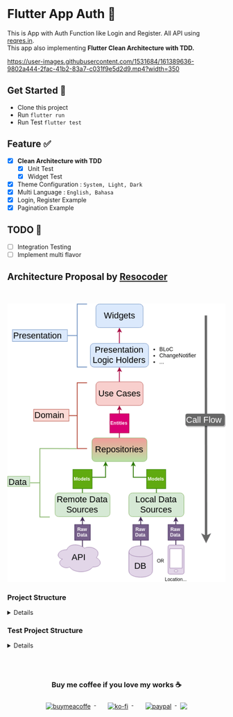 <br>

# Flutter App Auth 📱

This is App with Auth Function like Login and Register. All API using [reqres.in](https://reqres.in/).
<br>This app also implementing **Flutter Clean Architecture with TDD.**



https://user-images.githubusercontent.com/1531684/161389636-9802a444-2fac-41b2-83a7-c031f9e5d2d9.mp4?width=350



## Get Started 🚀

- Clone this project
- Run `flutter run`
- Run Test `flutter test`

## Feature ✅

- [x] **Clean Architecture with TDD**
    - [x] Unit Test
    - [x] Widget Test
- [x] Theme Configuration : `System, Light, Dark`
- [x] Multi Language : `English, Bahasa`
- [x] Login, Register Example
- [x] Pagination Example

## TODO 📝

- [ ] Integration Testing
- [ ] Implement multi flavor

## Architecture Proposal by [Resocoder](https://github.com/ResoCoder/flutter-tdd-clean-architecture-course)

<br>

![architecture-proposal](./architecture-proposal.png)

### Project Structure

<details>

````
lib
 ├── core
 │   ├── core.dart
 │   ├── core_mapper.dart
 │   ├── error
 │   │   ├── error.dart
 │   │   ├── exceptions.dart
 │   │   └── failure.dart
 │   ├── localization
 │   │   ├── generated
 │   │   │   ├── strings.dart
 │   │   │   ├── strings_en.dart
 │   │   │   └── strings_id.dart
 │   │   ├── intl_en.arb
 │   │   ├── intl_id.arb
 │   │   ├── l10n.dart
 │   │   └── localization.dart
 │   └── usecase
 │       └── usecase.dart
 ├── data
 │   ├── data.dart
 │   ├── datasources
 │   │   ├── datasources.dart
 │   │   ├── local
 │   │   │   ├── data_helper.dart
 │   │   │   ├── local.dart
 │   │   │   └── pref_manager.dart
 │   │   └── remote
 │   │       ├── auth_remote_datasources.dart
 │   │       ├── model
 │   │       │   ├── auth
 │   │       │   │   ├── auth.dart
 │   │       │   │   ├── login_response.dart
 │   │       │   │   ├── register_response.dart
 │   │       │   │   └── users_response.dart
 │   │       │   └── model.dart
 │   │       ├── remote.dart
 │   │       └── services
 │   │           ├── dio_client.dart
 │   │           ├── dio_interceptor.dart
 │   │           ├── list_api.dart
 │   │           └── services.dart
 │   └── repositories
 │       ├── auth_repository_impl.dart
 │       └── repositories.dart
 ├── di
 │   └── di.dart
 ├── domain
 │   ├── domain.dart
 │   ├── entities
 │   │   ├── auth
 │   │   │   ├── auth.dart
 │   │   │   ├── login.dart
 │   │   │   ├── register.dart
 │   │   │   └── users.dart
 │   │   └── entities.dart
 │   ├── repositories
 │   │   ├── auth_repository.dart
 │   │   └── repositories.dart
 │   └── usecases
 │       ├── auth
 │       │   ├── auth.dart
 │       │   ├── get_users.dart
 │       │   ├── post_login.dart
 │       │   └── post_register.dart
 │       └── usecases.dart
 ├── main.dart
 ├── presentation
 │   ├── page
 │   │   ├── app_route.dart
 │   │   ├── auth
 │   │   │   ├── auth.dart
 │   │   │   ├── cubit
 │   │   │   │   ├── cubit.dart
 │   │   │   │   ├── login_cubit.dart
 │   │   │   │   ├── login_state.dart
 │   │   │   │   ├── register_cubit.dart
 │   │   │   │   └── register_state.dart
 │   │   │   ├── login_page.dart
 │   │   │   └── register_page.dart
 │   │   ├── main
 │   │   │   ├── cubit
 │   │   │   │   ├── cubit.dart
 │   │   │   │   └── navdrawer_cubit.dart
 │   │   │   ├── dashboard
 │   │   │   │   ├── cubit
 │   │   │   │   │   ├── cubit.dart
 │   │   │   │   │   ├── users_cubit.dart
 │   │   │   │   │   └── users_state.dart
 │   │   │   │   ├── dashboard.dart
 │   │   │   │   ├── dashboard_page.dart
 │   │   │   │   └── dashboard_success.dart
 │   │   │   ├── main.dart
 │   │   │   ├── main_page.dart
 │   │   │   ├── menu_drawer.dart
 │   │   │   └── settings
 │   │   │       ├── cubit
 │   │   │       │   ├── cubit.dart
 │   │   │       │   └── settings_cubit.dart
 │   │   │       ├── settings.dart
 │   │   │       └── settings_page.dart
 │   │   ├── pages.dart
 │   │   └── splashscreen
 │   │       └── splash_screen_page.dart
 │   ├── presentation.dart
 │   ├── resources
 │   │   ├── dimens.dart
 │   │   ├── images.dart
 │   │   ├── palette.dart
 │   │   ├── resources.dart
 │   │   └── styles.dart
 │   └── widgets
 │       ├── button.dart
 │       ├── button_notification.dart
 │       ├── button_text.dart
 │       ├── circle_image.dart
 │       ├── color_loaders.dart
 │       ├── drop_down.dart
 │       ├── empty.dart
 │       ├── loading.dart
 │       ├── my_appbar.dart
 │       ├── parent.dart
 │       ├── spacer_h.dart
 │       ├── spacer_v.dart
 │       ├── text_f.dart
 │       ├── toast.dart
 │       └── widgets.dart
 └── utils
     ├── ext
     │   ├── context.dart
     │   ├── ext.dart
     │   └── string.dart
     ├── helper
     │   ├── common.dart
     │   ├── constant.dart
     │   └── helper.dart
     └── utils.dart

````

</details>

### Test Project Structure

<details>

````
  test
    ├── data
    │   ├── datasources
    │   │   └── remote
    │   │       ├── auth_remote_datasources_test.dart
    │   │       └── model
    │   │           └── auth
    │   │               ├── login_response_test.dart
    │   │               ├── register_response_test.dart
    │   │               └── users_response_test.dart
    │   └── repositories
    │       └── auth_repository_impl_test.dart
    ├── domain
    │   └── usecases
    │       └── auth
    │           ├── get_users_test.dart
    │           ├── post_login_test.dart
    │           └── post_register_test.dart
    ├── helpers
    │   ├── data_dummy
    │   │   ├── list_user_empty_response.json
    │   │   ├── list_user_response.json
    │   │   ├── login_success_response.json
    │   │   ├── login_unsuccessful_response.json
    │   │   ├── register_success_response.json
    │   │   └── register_unsuccessful_response.json
    │   ├── json_reader.dart
    │   ├── paths.dart
    │   ├── test_mock.dart
    │   └── test_mock.mocks.dart
    └── presentation
        └── page
            ├── auth
            │   ├── cubit
            │   │   ├── login_cubit_test.dart
            │   │   ├── login_cubit_test.mocks.dart
            │   │   ├── login_state_test.dart
            │   │   ├── register_cubit_test.dart
            │   │   ├── register_cubit_test.mocks.dart
            │   │   └── register_state_test.dart
            │   ├── login_page_test.dart
            │   └── register_page_test.dart
            └── main
                ├── cubit
                │   └── navdrawer_cubit_test.dart
                ├── dashboard
                │   ├── cubit
                │   │   ├── users_cubit_test.dart
                │   │   ├── users_cubit_test.mocks.dart
                │   │   └── users_state_test.dart
                │   └── dashboard_page_test.dart
                └── settings
                    ├── cubit
                    │   └── settings_cubit_test.dart
                    └── settings_page_test.dart

````

</details>


<br><br>

<h3 align="center">Buy me coffee if you love my works ☕️</h3>
<p align="center">
  <a href="https://www.buymeacoffee.com/ukieTux" target="_blank">
    <img src="https://www.buymeacoffee.com/assets/img/guidelines/download-assets-sm-2.svg" alt="buymeacoffe" style="vertical-align:top; margin:8px" height="36">
  </a>&nbsp;&nbsp;&nbsp;&nbsp;
   <a href="https://ko-fi.com/ukietux" target="_blank">
    <img src="https://help.ko-fi.com/system/photos/3604/0095/9793/logo_circle.png" alt="ko-fi" style="vertical-align:top; margin:8px" height="36">
  </a>&nbsp;&nbsp;&nbsp;&nbsp;
  <a href="https://paypal.me/ukieTux" target="_blank">
    <img src="https://blog.zoom.us/wp-content/uploads/2019/08/paypal.png" alt="paypal" style="vertical-align:top; margin:8px" height="36">
  </a>
  <a href="https://saweria.co/Lzycat" target="_blank">
    <img src="https://1.bp.blogspot.com/-7OuHSxaNk6A/X92QPg8L9kI/AAAAAAAAG0E/lUzKf_uuVP8jCqvXpA7juh_l-TfK2jnbwCLcBGAsYHQ/s16000/SAWERIA.webp" style="vertical-align:top; margin:8px" height="36">
  </a>
</p>
<br><br>

